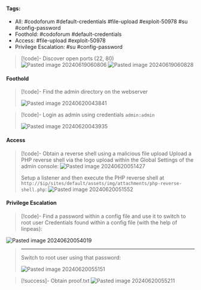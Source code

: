 #### Tags:
- All: #codoforum #default-credentials #file-upload #exploit-50978 #su #config-password
- Foothold: #codoforum #default-credentials 
- Access: #file-upload #exploit-50978 
- Privilege Escalation: #su #config-password

>[!code]- Discover open ports (22, 80)
>![Pasted image 20240619060806](Pasted%20image%2020240619060806.png)
>![Pasted image 20240619060828](Pasted%20image%2020240619060828.png)
#### Foothold

>[!code]- Find the admin directory on the webserver
>
>![Pasted image 20240620043841](Pasted%20image%2020240620043841.png)

>[!code]- Login as admin using credentials `admin:admin`
>
>![Pasted image 20240620043935](Pasted%20image%2020240620043935.png)
#### Access

>[!code]- Obtain a reverse shell using a malicious file upload
>Upload a PHP reverse shell via the logo upload within the Global Settings of the admin console:
>![Pasted image 20240620051427](Pasted%20image%2020240620051427.png)
>
>Setup a listener and then execute the PHP reverse shell at `http://$ip/sites/default/assets/img/attachments/php-reverse-shell.php`:
>![Pasted image 20240620051552](Pasted%20image%2020240620051552.png)
#### Privilege Escalation

>[!code]- Find a password within a config file and use it to switch to root user
>Credentials found within a config file (with the help of linpeas):
>
![Pasted image 20240620054019](Pasted%20image%2020240620054019.png)
>___
>
>Switch to root user using that password:
>
>![Pasted image 20240620055151](Pasted%20image%2020240620055151.png)
>

>[!success]- Obtain proof.txt
>![Pasted image 20240620055211](Pasted%20image%2020240620055211.png)

